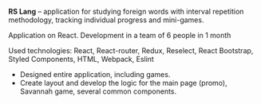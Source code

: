 **RS Lang** – application for studying foreign words with interval repetition methodology, tracking individual progress and mini-games.

Application on React.
Development in a team of 6 people in 1 month

Used technologies:
React,
React-router,
Redux,
Reselect,
React Bootstrap,
Styled Components,
HTML,
Webpack,
Eslint

- Designed entire application, including games.
- Create layout and develop the logic for the main page (promo), Savannah game, several common components.
